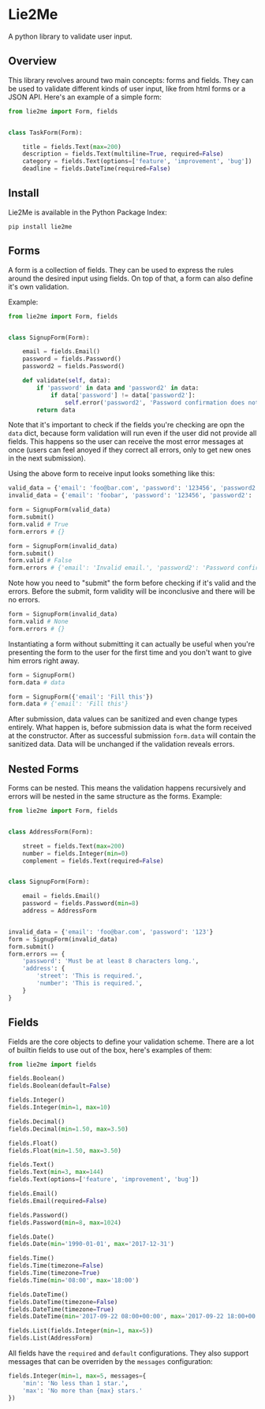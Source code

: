 # Lie2Me

A python library to validate user input.


## Overview

This library revolves around two main concepts: forms and fields. They can be used to validate
different kinds of user input, like from html forms or a JSON API. Here's an example of a simple form:

```python
from lie2me import Form, fields


class TaskForm(Form):

    title = fields.Text(max=200)
    description = fields.Text(multiline=True, required=False)
    category = fields.Text(options=['feature', 'improvement', 'bug'])
    deadline = fields.DateTime(required=False)
```


## Install

Lie2Me is available in the Python Package Index:

    pip install lie2me


## Forms

A form is a collection of fields. They can be used to express the rules around the desired input
using fields. On top of that, a form can also define it's own validation.

Example:

```python
from lie2me import Form, fields


class SignupForm(Form):

    email = fields.Email()
    password = fields.Password()
    password2 = fields.Password()

    def validate(self, data):
        if 'password' in data and 'password2' in data:
            if data['password'] != data['password2']:
                self.error('password2', 'Password confirmation does not match.')
        return data
```

Note that it's important to check if the fields you're checking are opn the `data` dict, because
form validation will run even if the user did not provide all fields. This happens so the user can
receive the most error messages at once (users can feel anoyed if they correct all errors, only
to get new ones in the next submission).

Using the above form to receive input looks something like this:

```python
valid_data = {'email': 'foo@bar.com', 'password': '123456', 'password2': '123456'}
invalid_data = {'email': 'foobar', 'password': '123456', 'password2': '123'}

form = SignupForm(valid_data)
form.submit()
form.valid # True
form.errors # {}

form = SignupForm(invalid_data)
form.submit()
form.valid # False
form.errors # {'email': 'Invalid email.', 'password2': 'Password confirmation does not match.'}
```

Note how you need to "submit" the form before checking if it's valid and the errors. Before the
submit, form validity will be inconclusive and there will be no errors.

```python
form = SignupForm(invalid_data)
form.valid # None
form.errors # {}
```

Instantiating a form without submitting it can actually be useful when you're presenting the form
to the user for the first time and you don't want to give him errors right away.

```python
form = SignupForm()
form.data # data

form = SignupForm({'email': 'Fill this'})
form.data # {'email': 'Fill this'}
```

After submission, data values can be sanitized and even change types entirely. What happen is,
before submission data is what the form received at the constructor. After as successful submission
`form.data` will contain the sanitized data. Data will be unchanged if the validation reveals
errors.


## Nested Forms

Forms can be nested. This means the validation happens recursively and errors will be nested in the
same structure as the forms. Example:

```python
from lie2me import Form, fields


class AddressForm(Form):

    street = fields.Text(max=200)
    number = fields.Integer(min=0)
    complement = fields.Text(required=False)


class SignupForm(Form):

    email = fields.Email()
    password = fields.Password(min=8)
    address = AddressForm


invalid_data = {'email': 'foo@bar.com', 'password': '123'}
form = SignupForm(invalid_data)
form.submit()
form.errors == {
    'password': 'Must be at least 8 characters long.',
    'address': {
        'street': 'This is required.',
        'number': 'This is required.',
    }
}
```


## Fields

Fields are the core objects to define your validation scheme. There are a lot of builtin fields to
use out of the box, here's examples of them:

```python
from lie2me import fields

fields.Boolean()
fields.Boolean(default=False)

fields.Integer()
fields.Integer(min=1, max=10)

fields.Decimal()
fields.Decimal(min=1.50, max=3.50)

fields.Float()
fields.Float(min=1.50, max=3.50)

fields.Text()
fields.Text(min=3, max=144)
fields.Text(options=['feature', 'improvement', 'bug'])

fields.Email()
fields.Email(required=False)

fields.Password()
fields.Password(min=8, max=1024)

fields.Date()
fields.Date(min='1990-01-01', max='2017-12-31')

fields.Time()
fields.Time(timezone=False)
fields.Time(timezone=True)
fields.Time(min='08:00', max='18:00')

fields.DateTime()
fields.DateTime(timezone=False)
fields.DateTime(timezone=True)
fields.DateTime(min='2017-09-22 08:00+00:00', max='2017-09-22 18:00+00:00')

fields.List(fields.Integer(min=1, max=5))
fields.List(AddressForm)
```

All fields have the `required` and `default` configurations. They also support messages that can
be overriden by the `messages` configuration:

```python
fields.Integer(min=1, max=5, messages={
    'min': 'No less than 1 star.',
    'max': 'No more than {max} stars.'
})
```
